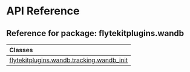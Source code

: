 # API Reference

## Reference for package: flytekitplugins.wandb

| Classes  |
| :------------- |
| [flytekitplugins.wandb.tracking.wandb_init](flytekitplugins_wandb_tracking_wandb_init) |
